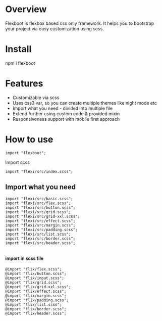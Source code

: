 # Overview

Flexboot is flexbox based css only framework. It helps you to bootstrap your project via easy customization using scss.

# Install

npm i flexboot

# Features

* Customizable via scss
* Uses css3 var, so you can create multiple themes like night mode etc
* Import what you need - divided into multiple file
* Extend further using custom code & provided mixin
* Responsiveness support with mobile first approach

# How to use

```
import "flexboot";

```

Import scss

```
import "flexi/src/index.scss";

```

## Import what you need

```
import "flexi/src/basic.scss";
import "flexi/src/flex.scss";
import "flexi/src/button.scss";
import "flexi/src/grid.scss";
import "flexi/src/grid-xxl.scss";
import "flexi/src/effect.scss";
import "flexi/src/margin.scss";
import "flexi/src/padding.scss";
import "flexi/src/list.scss";
import "flexi/src/border.scss";
import "flexi/src/header.scss";


```

#### import in scss file

```
@import "flix/flex.scss";
@import "flix/button.scss";
@import "flix/input.scss";
@import "flix/grid.scss";
@import "flix/grid-xxl.scss";
@import "flix/effect.scss";
@import "flix/margin.scss";
@import "flix/padding.scss";
@import "flix/list.scss";
@import "flix/border.scss";
@import "flix/header.scss";

```